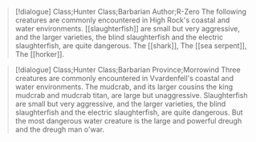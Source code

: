 >[!dialogue] Class;Hunter Class;Barbarian Author;R-Zero
>The following creatures are commonly encountered in High Rock's coastal and water environments. [[slaughterfish]] are small but very aggressive, and the larger varieties, the blind slaughterfish and the electric slaughterfish, are quite dangerous. The [[shark]], The [[sea serpent]], The [[horker]].

>[!dialogue] Class;Hunter Class;Barbarian Province;Morrowind
>Three creatures are commonly encountered in Vvardenfell's coastal and water environments. The mudcrab, and its larger cousins the king mudcrab and mudcrab titan, are large but unaggressive. Slaughterfish are small but very aggressive, and the larger varieties, the blind slaughterfish and the electric slaughterfish, are quite dangerous. But the most dangerous water creature is the large and powerful dreugh and the dreugh man o'war.
